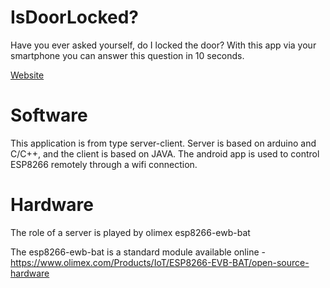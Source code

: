 # IsDoorLocked?

Have you ever asked yourself, do I locked the door? With this app via your smartphone you can answer this question in 10 seconds. 

[Website](https://http://door.asm32.info)

# Software 

This application is from type server-client. Server is based on arduino and C/C++, and the client is based on JAVA.
The android app is used to control ESP8266 remotely through a wifi connection.

# Hardware

The role of a server is played by olimex esp8266-ewb-bat

The esp8266-ewb-bat is a standard module available online - https://www.olimex.com/Products/IoT/ESP8266-EVB-BAT/open-source-hardware
